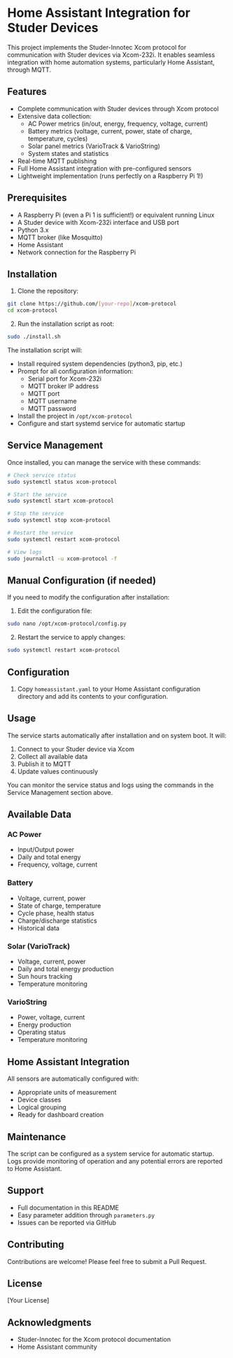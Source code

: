# Home Assistant Integration for Studer Devices

This project implements the Studer-Innotec Xcom protocol for communication with Studer devices via Xcom-232i. It enables seamless integration with home automation systems, particularly Home Assistant, through MQTT.

## Features

- Complete communication with Studer devices through Xcom protocol
- Extensive data collection:
  - AC Power metrics (in/out, energy, frequency, voltage, current)
  - Battery metrics (voltage, current, power, state of charge, temperature, cycles)
  - Solar panel metrics (VarioTrack & VarioString)
  - System states and statistics
- Real-time MQTT publishing
- Full Home Assistant integration with pre-configured sensors
- Lightweight implementation (runs perfectly on a Raspberry Pi 1!)

## Prerequisites

- A Raspberry Pi (even a Pi 1 is sufficient!) or equivalent running Linux
- A Studer device with Xcom-232i interface and USB port
- Python 3.x
- MQTT broker (like Mosquitto)
- Home Assistant
- Network connection for the Raspberry Pi

## Installation

1. Clone the repository:
```bash
git clone https://github.com/[your-repo]/xcom-protocol
cd xcom-protocol
```

2. Run the installation script as root:
```bash
sudo ./install.sh
```

The installation script will:
- Install required system dependencies (python3, pip, etc.)
- Prompt for all configuration information:
  - Serial port for Xcom-232i
  - MQTT broker IP address
  - MQTT port
  - MQTT username
  - MQTT password
- Install the project in `/opt/xcom-protocol`
- Configure and start systemd service for automatic startup

## Service Management

Once installed, you can manage the service with these commands:
```bash
# Check service status
sudo systemctl status xcom-protocol

# Start the service
sudo systemctl start xcom-protocol

# Stop the service
sudo systemctl stop xcom-protocol

# Restart the service
sudo systemctl restart xcom-protocol

# View logs
sudo journalctl -u xcom-protocol -f
```

## Manual Configuration (if needed)

If you need to modify the configuration after installation:

1. Edit the configuration file:
```bash
sudo nano /opt/xcom-protocol/config.py
```

2. Restart the service to apply changes:
```bash
sudo systemctl restart xcom-protocol
```

## Configuration

1. Copy `homeassistant.yaml` to your Home Assistant configuration directory and add its contents to your configuration.

## Usage

The service starts automatically after installation and on system boot. It will:
1. Connect to your Studer device via Xcom
2. Collect all available data
3. Publish it to MQTT
4. Update values continuously

You can monitor the service status and logs using the commands in the Service Management section above.

## Available Data

### AC Power
- Input/Output power
- Daily and total energy
- Frequency, voltage, current

### Battery
- Voltage, current, power
- State of charge, temperature
- Cycle phase, health status
- Charge/discharge statistics
- Historical data

### Solar (VarioTrack)
- Voltage, current, power
- Daily and total energy production
- Sun hours tracking
- Temperature monitoring

### VarioString
- Power, voltage, current
- Energy production
- Operating status
- Temperature monitoring

## Home Assistant Integration

All sensors are automatically configured with:
- Appropriate units of measurement
- Device classes
- Logical grouping
- Ready for dashboard creation

## Maintenance

The script can be configured as a system service for automatic startup. Logs provide monitoring of operation and any potential errors are reported to Home Assistant.

## Support

- Full documentation in this README
- Easy parameter addition through `parameters.py`
- Issues can be reported via GitHub

## Contributing

Contributions are welcome! Please feel free to submit a Pull Request.

## License

[Your License]

## Acknowledgments

- Studer-Innotec for the Xcom protocol documentation
- Home Assistant community
